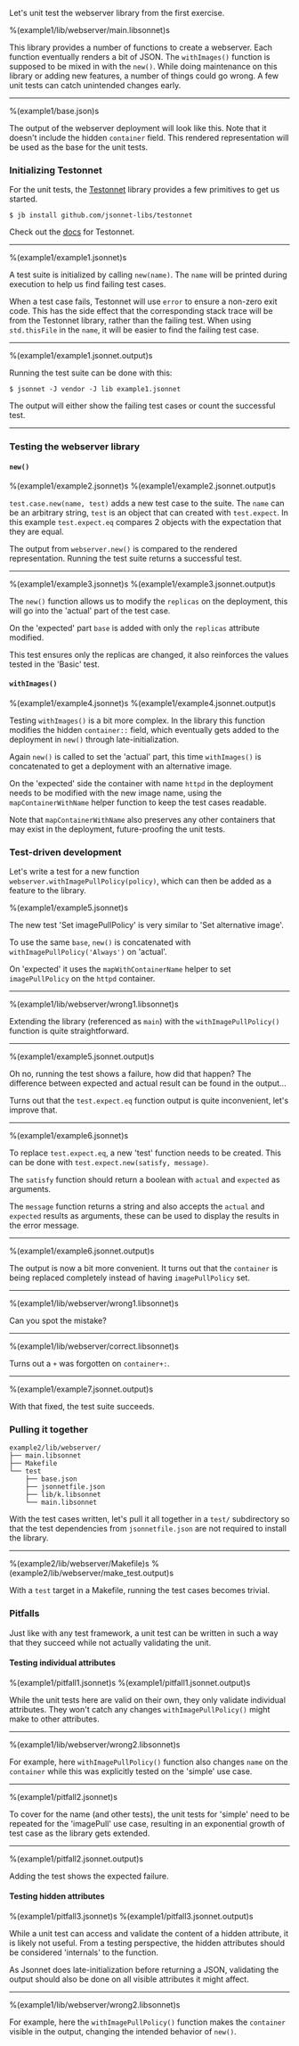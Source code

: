 Let's unit test the webserver library from the first exercise.

%(example1/lib/webserver/main.libsonnet)s

This library provides a number of functions to create a webserver. Each function
eventually renders a bit of JSON. The `withImages()` function is supposed to be mixed in
with the `new()`. While doing maintenance on this library or adding new features,
a number of things could go wrong. A few unit tests can catch unintended changes early.

---

%(example1/base.json)s

The output of the webserver deployment will look like this. Note that it doesn't include
the hidden `container` field. This rendered representation will be used as the base for
the unit tests.

### Initializing Testonnet

For the unit tests, the [Testonnet](https://github.com/jsonnet-libs/testonnet) library
provides a few primitives to get us started.

`$ jb install github.com/jsonnet-libs/testonnet`

Check out the [docs](https://github.com/jsonnet-libs/testonnet/blob/master/docs/README.md) for Testonnet.

---

%(example1/example1.jsonnet)s

A test suite is initialized by calling `new(name)`. The `name` will be printed during
execution to help us find failing test cases.

When a test case fails, Testonnet will use `error` to ensure a non-zero exit code. This
has the side effect that the corresponding stack trace will be from the Testonnet
library, rather than the failing test. When using `std.thisFile` in the `name`, it will
be easier to find the failing test case.

---

%(example1/example1.jsonnet.output)s

Running the test suite can be done with this:

`$ jsonnet -J vendor -J lib example1.jsonnet`

The output will either show the failing test cases or count the successful test.

---

### Testing the webserver library

#### `new()`

%(example1/example2.jsonnet)s
%(example1/example2.jsonnet.output)s

`test.case.new(name, test)` adds a new test case to the suite. The `name` can be an
arbitrary string, `test` is an object that can created with `test.expect`. In this
example `test.expect.eq` compares 2 objects with the expectation that they are equal.

The output from `webserver.new()` is compared to the rendered representation. Running the
test suite returns a successful test.

---

%(example1/example3.jsonnet)s
%(example1/example3.jsonnet.output)s

The `new()` function allows us to modify the `replicas` on the deployment, this will go
into the 'actual' part of the test case.

On the 'expected' part `base` is added with only the `replicas` attribute modified.

This test ensures only the replicas are changed, it also reinforces the values tested in
the 'Basic' test.

#### `withImages()`

%(example1/example4.jsonnet)s
%(example1/example4.jsonnet.output)s

Testing `withImages()` is a bit more complex. In the library this function modifies the
hidden `container::` field, which eventually gets added to the deployment in `new()`
through late-initialization.

Again `new()` is called to set the 'actual' part, this time `withImages()` is
concatenated to get a deployment with an alternative image.

On the 'expected' side the container with name `httpd` in the deployment needs to be
modified with the new image name, using the `mapContainerWithName` helper function to
keep the test cases readable.

Note that `mapContainerWithName` also preserves any other containers that may exist in
the deployment, future-proofing the unit tests.

### Test-driven development

Let's write a test for a new function `webserver.withImagePullPolicy(policy)`, which can
then be added as a feature to the library.

%(example1/example5.jsonnet)s

The new test 'Set imagePullPolicy' is very similar to 'Set alternative image'.

To use the same `base`, `new()` is concatenated with
`withImagePullPolicy('Always')` on 'actual'.

On 'expected' it uses the `mapWithContainerName` helper to set `imagePullPolicy` on
the `httpd` container.

---

%(example1/lib/webserver/wrong1.libsonnet)s

Extending the library (referenced as `main`) with the `withImagePullPolicy()` function is
quite straightforward.

---

%(example1/example5.jsonnet.output)s

Oh no, running the test shows a failure, how did that happen? The difference between
expected and actual result can be found in the output...

Turns out that the `test.expect.eq` function output is quite inconvenient, let's improve
that.

---

%(example1/example6.jsonnet)s

To replace `test.expect.eq`, a new 'test' function needs to be created. This can be done
with `test.expect.new(satisfy, message)`.

The `satisfy` function should return a boolean with `actual` and `expected` as arguments.

The `message` function returns a string and also accepts the `actual` and `expected`
results as arguments, these can be used to display the results in the error message.

---

%(example1/example6.jsonnet.output)s

The output is now a bit more convenient. It turns out that the `container` is being
replaced completely instead of having `imagePullPolicy` set.

---

%(example1/lib/webserver/wrong1.libsonnet)s

Can you spot the mistake?

---

%(example1/lib/webserver/correct.libsonnet)s

Turns out a `+` was forgotten on `container+:`.

---

%(example1/example7.jsonnet.output)s

With that fixed, the test suite succeeds.

### Pulling it together

```
example2/lib/webserver/
├── main.libsonnet
├── Makefile
└── test
    ├── base.json
    ├── jsonnetfile.json
    ├── lib/k.libsonnet
    └── main.libsonnet
```

With the test cases written, let's pull it all together in a `test/` subdirectory so that
the test dependencies from `jsonnetfile.json` are not required to install the library.

---

%(example2/lib/webserver/Makefile)s
%(example2/lib/webserver/make_test.output)s

With a `test` target in a Makefile, running the test cases becomes trivial.

### Pitfalls

Just like with any test framework, a unit test can be written in such a way that they
succeed while not actually validating the unit.

#### Testing individual attributes

%(example1/pitfall1.jsonnet)s
%(example1/pitfall1.jsonnet.output)s

While the unit tests here are valid on their own, they only validate individual
attributes. They won't catch any changes `withImagePullPolicy()` might make to other
attributes.

---

%(example1/lib/webserver/wrong2.libsonnet)s

For example, here `withImagePullPolicy()` function also changes `name` on the
`container` while this was explicitly tested on the 'simple' use case.

---

%(example1/pitfall2.jsonnet)s

To cover for the name (and other tests), the unit tests for 'simple' need to be repeated
for the 'imagePull' use case, resulting in an exponential growth of test case as the
library gets extended.

---

%(example1/pitfall2.jsonnet.output)s

Adding the test shows the expected failure.

#### Testing hidden attributes

%(example1/pitfall3.jsonnet)s
%(example1/pitfall3.jsonnet.output)s

While a unit test can access and validate the content of a hidden attribute, it is likely
not useful. From a testing perspective, the hidden attributes should be considered
'internals' to the function.

As Jsonnet does late-initialization before returning a JSON, validating the output should
also be done on all visible attributes it might affect.

---

%(example1/lib/webserver/wrong2.libsonnet)s

For example, here the `withImagePullPolicy()` function makes the `container` visible in
the output, changing the intended behavior of `new()`.
